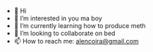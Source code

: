 - 👋 Hi
- 👀 I’m interested in you ma boy
- 🌱 I’m currently learning how to produce meth
- 💞️ I’m looking to collaborate on bed
- 📫 How to reach me: alencoira@gmail.com

<!---
AlengaISC/AlengaISC is a ✨ special ✨ repository because its `README.md` (this file) appears on your GitHub profile.
You can click the Preview link to take a look at your changes.
--->
